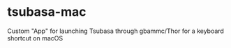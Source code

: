 # tsubasa-mac
Custom "App" for launching Tsubasa through gbammc/Thor for a keyboard shortcut on macOS
